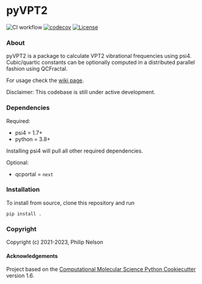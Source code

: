 pyVPT2
==============================
[//]: # (Badges)
![CI workflow](https://github.com/philipmnel/pyvpt2/actions/workflows/CI.yaml/badge.svg)
[![codecov](https://codecov.io/gh/philipmnel/pyvpt2/branch/main/graph/badge.svg?token=goQRxdntmS)](https://codecov.io/gh/philipmnel/pyvpt2)
[![License](https://img.shields.io/badge/License-BSD_3--Clause-blue.svg)](https://github.com/philipmnel/pyvpt2/blob/main/LICENSE)

### About
pyVPT2 is a package to calculate VPT2 vibrational frequencies using psi4. Cubic/quartic constants can be optionally computed in a distributed parallel fashion using QCFractal.

For usage check the [wiki page](https://github.com/philipmnel/pyvpt2/wiki/pyVPT2-Manual).

Disclaimer: This codebase is still under active development.

### Dependencies
Required:
- psi4 = 1.7+
- python = 3.8+

Installing psi4 will pull all other required dependencies.

Optional:
- qcportal = `next`

### Installation
To install from source, clone this repository and run
```
pip install .
```

### Copyright

Copyright (c) 2021-2023, Philip Nelson


#### Acknowledgements

Project based on the
[Computational Molecular Science Python Cookiecutter](https://github.com/molssi/cookiecutter-cms) version 1.6.
